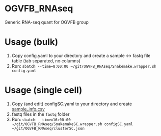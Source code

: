 # OGVFB_RNAseq
Generic RNA-seq quant for OGVFB group

# Usage (bulk)
1. Copy config.yaml to your directory and create a sample <-> fastq file table (tab separated, no columns)
2. Run: `sbatch --time=8:00:00 ~/git/OGVFB_RNAseq/Snakemake.wrapper.sh config.yaml`

# Usage (single cell)
1. Copy (and edit) configSC.yaml to your directory and create [sample_info.csv](https://github.com/davemcg/OGVFB_RNAseq/blob/master/sample_info_SC_example.csv)
2. fastq files in the `fastq` folder
3. Run: `sbatch --time=16:00:00 ~/git/OGVFB_RNAseq/SnakemakeSC.wrapper.sh configSC.yaml ~/git/OGVFB_RNAseq/clusterSC.json`



